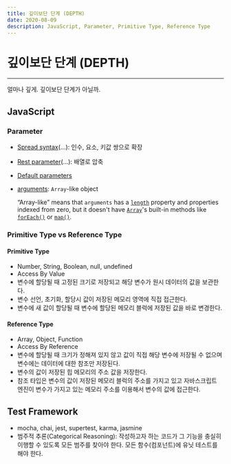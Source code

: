 ```yaml
---
title: 깊이보단 단계 (DEPTH)
date: 2020-08-09
description: JavaScript, Parameter, Primitive Type, Reference Type
---
```


# 깊이보단 단계 (DEPTH)

---

얼마나 깊게. 깊이보단 단계가 아닐까.

## JavaScript

### Parameter

- [Spread syntax](https://developer.mozilla.org/ko/docs/Web/JavaScript/Reference/Operators/Spread_syntax)(...): 인수, 요소, 키값 쌍으로 확장
- [Rest parameter](https://developer.mozilla.org/ko/docs/Web/JavaScript/Reference/Functions/rest_parameters)(...): 배열로 압축
- [Default parameters](https://developer.mozilla.org/en-US/docs/Web/JavaScript/Reference/Functions/Default_parameters)
- [arguments](https://developer.mozilla.org/en-US/docs/Web/JavaScript/Reference/Functions/arguments): `Array`-like object

  “Array-like” means that `arguments` has a [`length`](https://developer.mozilla.org/en-US/docs/Web/JavaScript/Reference/Functions/arguments/length) property and properties indexed from zero, but it doesn't have [`Array`](https://developer.mozilla.org/en-US/docs/Web/JavaScript/Reference/Global_Objects/Array)'s built-in methods like [`forEach()`](https://developer.mozilla.org/en-US/docs/Web/JavaScript/Reference/Global_Objects/Array/forEach) or [`map()`](https://developer.mozilla.org/en-US/docs/Web/JavaScript/Reference/Global_Objects/Array/map).

### Primitive Type vs Reference Type

#### Primitive Type

- Number, String, Boolean, null, undefined
- Access By Value
- 변수에 할당될 때 고정된 크기로 저장되고 해당 변수가 원시 데이터의 값을 보관한다.
- 변수 선언, 초기화, 할당시 값이 저장된 메모리 영역에 직접 접근한다.
- 변수에 새 값이 할당될 때 변수에 할당된 메모리 블럭에 저장된 값을 바로 변경한다.

#### Reference Type

- Array, Object, Function
- Access By Reference
- 변수에 할당될 때 크기가 정해져 있지 않고 값이 직접 해당 변수에 저장될 수 없으며 변수에는 데이터에 대한 참조만 저장된다.
- 변수의 값이 저장된 힙 메모리의 주소 값을 저장한다.
- 참조 타입은 변수의 값이 저장된 메모리 블럭의 주소를 가지고 있고 자바스크립트 엔진이 변수가 가지고 있는 메모리 주소를 이용해서 변수의 값에 접근한다.

## Test Framework

- mocha, chai, jest, supertest, karma, jasmine
- 범주적 추론(Categorical Reasoning): 작성하고자 하는 코드가 그 기능을 충실히 이행할 수 있도록 모든 범주를 찾아야 한다. 모든 함수(컴포넌트)에 유닛 테스트를 해야 한다.
